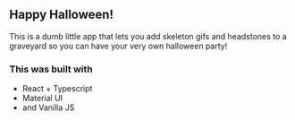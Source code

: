 ## Happy Halloween!

This is a dumb little app that lets you add skeleton gifs and headstones to a graveyard so you can have your very own halloween party!

### This was built with
- React + Typescript
- Material UI
- and Vanilla JS
